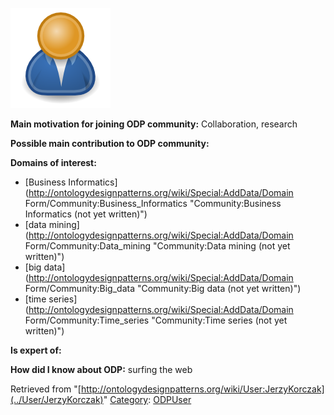 [![Image:ODPUser.png](../images/a/a6/ODPUser.png)](../Image/ODPUser.png "Image:ODPUser.png")




  





__Main motivation for joining ODP community:__ Collaboration, research


__Possible main contribution to ODP community:__


__Domains of interest:__



* [Business Informatics](http://ontologydesignpatterns.org/wiki/Special:AddData/Domain Form/Community:Business_Informatics "Community:Business Informatics (not yet written)")
* [data mining](http://ontologydesignpatterns.org/wiki/Special:AddData/Domain Form/Community:Data_mining "Community:Data mining (not yet written)")
* [big data](http://ontologydesignpatterns.org/wiki/Special:AddData/Domain Form/Community:Big_data "Community:Big data (not yet written)")
* [time series](http://ontologydesignpatterns.org/wiki/Special:AddData/Domain Form/Community:Time_series "Community:Time series (not yet written)")


__Is expert of:__


  

__How did I know about ODP:__ surfing the web






Retrieved from "[http://ontologydesignpatterns.org/wiki/User:JerzyKorczak](../User/JerzyKorczak)"
 [Category](http://ontologydesignpatterns.org/wiki/Special:Categories "Special:Categories"): [ODPUser](../Category/ODPUser "Category:ODPUser")